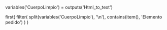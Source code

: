variables('CuerpoLimpio') = outputs('Html_to_text')


first(
  filter(
    split(variables('CuerpoLimpio'), '\n'),
    contains(item(), 'Elemento pedido')
  )
)